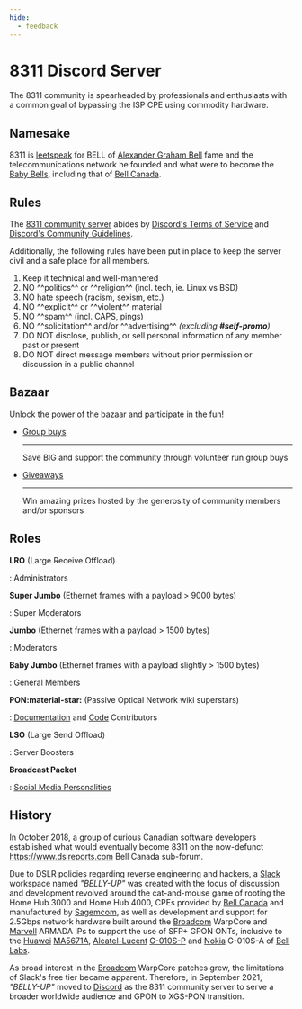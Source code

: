 ```yaml
---
hide:
  - feedback
---
```


# 8311 Discord Server

The 8311 community is spearheaded by professionals and enthusiasts with a common goal of bypassing the ISP CPE
using commodity hardware.

## Namesake

8311 is [leetspeak] for BELL of [Alexander Graham Bell] fame and the telecommunications network he founded and what
were to become the [Baby Bells], including that of [Bell Canada].

  [leetspeak]: https://en.wikipedia.org/wiki/Leet
  [Alexander Graham Bell]: https://en.wikipedia.org/wiki/Alexander_Graham_Bell
  [Baby Bells]: https://en.wikipedia.org/wiki/Regional_Bell_Operating_Company#Baby-Bell
  [Bell Canada]: https://en.wikipedia.org/wiki/Bell_Canada

## Rules

The [8311 community server] abides by [Discord's Terms of Service] and [Discord's Community Guidelines].

  [8311 community server]: https://discord.pon.wiki/
  [Discord's Terms of Service]: https://discord.com/terms
  [Discord's Community Guidelines]: https://discord.com/guidelines

Additionally, the following rules have been put in place to keep the server civil and a safe place for all members.

1. Keep it technical and well-mannered
2. NO ^^politics^^ or ^^religion^^ (incl. tech, ie. Linux vs BSD)
3. NO hate speech (racism, sexism, etc.)
4. NO ^^explicit^^ or ^^violent^^ material
5. NO ^^spam^^ (incl. CAPS, pings)
6. NO ^^solicitation^^ and/or ^^advertising^^ *(excluding __#self-promo__)*
7. DO NOT disclose, publish, or sell personal information of any member past or present
8. DO NOT direct message members without prior permission or discussion in a public channel

## Bazaar

Unlock the power of the bazaar and participate in the fun!

<div class="grid cards" markdown>

-   [Group buys]

    ---

    Save BIG and support the community through volunteer run group buys

-   [Giveaways]

    ---

    Win amazing prizes hosted by the generosity of community members and/or sponsors

</div>

  [Group buys]: group-buys.md
  [Giveaways]: giveaways.md

## Roles

__LRO__ (Large Receive Offload)

:   Administrators

__Super Jumbo__ (Ethernet frames with a payload > 9000 bytes)

:   Super Moderators

__Jumbo__ (Ethernet frames with a payload > 1500 bytes)

:   Moderators

__Baby Jumbo__ (Ethernet frames with a payload slightly > 1500 bytes)

:   General Members

__PON:material-star:__ (Passive Optical Network wiki superstars)

:   [Documentation] and [Code] Contributors

__LSO__ (Large Send Offload)

:   Server Boosters

__Broadcast Packet__

:   [Social Media Personalities](../on-the-web.md)

  [Documentation]: https://github.com/up-n-atom/8311
  [Code]: https://github.com/djGrrr/8311-was-110-firmware-builder

## History

In October 2018, a group of curious Canadian software developers established what would eventually become 8311 on the
now-defunct <https://www.dslreports.com> Bell Canada sub-forum.

Due to DSLR policies regarding reverse engineering and hackers, a [Slack] workspace named *"BELLY-UP"* was created with the
focus of discussion and development revolved around the cat-and-mouse game of rooting the Home Hub 3000 and
Home Hub 4000, CPEs provided by [Bell Canada] and manufactured by [Sagemcom], as well as development and support for
2.5Gbps network hardware built around the [Broadcom] WarpCore and [Marvell] ARMADA IPs to support the use of SFP+ GPON
ONTs, inclusive to the [Huawei] [MA5671A], [Alcatel-Lucent] [G-010S-P] and [Nokia] G-010S-A of [Bell Labs].

As broad interest in the [Broadcom] WarpCore patches grew, the limitations of Slack's free tier became apparent.
Therefore, in September 2021, *"BELLY-UP"* moved to [Discord] as the 8311 community server to serve a broader worldwide
audience and GPON to XGS-PON transition.

  [hackers]: https://en.wikipedia.org/wiki/Hacker
  [Bell Canada]: https://en.wikipedia.org/wiki/Bell_Canada
  [Sagemcom]: https://fr.wikipedia.org/wiki/Sagemcom
  [Broadcom]: https://en.wikipedia.org/wiki/Broadcom
  [Marvell]: https://en.wikipedia.org/wiki/Marvell_Technology
  [Huawei]: https://en.wikipedia.org/wiki/Huawei
  [Alcatel-Lucent]: https://en.wikipedia.org/wiki/Alcatel-Lucent
  [Nokia]: https://en.wikipedia.org/wiki/Nokia
  [Bell Labs]: https://en.wikipedia.org/wiki/Bell_Labs
  [G-010S-P]: ../gpon/ont/source-photonics/sps-34-24t-hp-tdfo.md
  [MA5671A]: ../gpon/ont/source-photonics/sps-34-24t-hp-tdfo.md
  [Slack]: https://en.wikipedia.org/wiki/Slack_Technologies
  [Discord]: https://en.wikipedia.org/wiki/Discord
